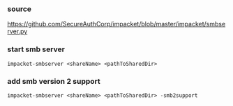 ### source
https://github.com/SecureAuthCorp/impacket/blob/master/impacket/smbserver.py  

### start smb server
```
impacket-smbserver <shareName> <pathToSharedDir>
```

### add smb version 2 support
```
impacket-smbserver <shareName> <pathToSharedDir> -smb2support
```

